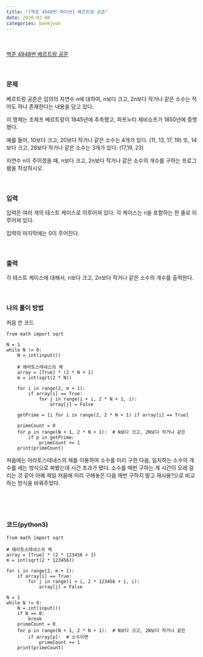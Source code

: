 ```yaml
---
title: "[백준 4948번 파이썬] 베르트랑 공준"
date: 2020-02-08
categories: baekjoon
---
```


<br><br>
[백준 4948번 베르트랑 공준](https://www.acmicpc.net/problem/4948)
<br><br><br>

### 문제<br>
베르트랑 공준은 임의의 자연수 n에 대하여, n보다 크고, 2n보다 작거나 같은 소수는 적어도 하나 존재한다는 내용을 담고 있다.

이 명제는 조제프 베르트랑이 1845년에 추측했고, 파프누티 체비쇼프가 1850년에 증명했다.

예를 들어, 10보다 크고, 20보다 작거나 같은 소수는 4개가 있다. (11, 13, 17, 19) 또, 14보다 크고, 28보다 작거나 같은 소수는 3개가 있다. (17,19, 23)

자연수 n이 주어졌을 때, n보다 크고, 2n보다 작거나 같은 소수의 개수를 구하는 프로그램을 작성하시오. 
<br><br><br>


### 입력<br>
입력은 여러 개의 테스트 케이스로 이루어져 있다. 각 케이스는 n을 포함하는 한 줄로 이루어져 있다.

입력의 마지막에는 0이 주어진다.
<br><br><br>


### 출력<br>
각 테스트 케이스에 대해서, n보다 크고, 2n보다 작거나 같은 소수의 개수를 출력한다.
<br><br><br>


### 나의 풀이 방법<br>
처음 쓴 코드<br>
```
from math import sqrt

N = 1
while N != 0:
    N = int(input())

    # 에라토스테네스의 체
    array = [True] * (2 * N + 1)
    m = int(sqrt(2 * N))

    for i in range(2, m + 1):
        if array[i] == True:
            for j in range(i + i, 2 * N + 1, i):
                array[j] = False

    getPrime = [i for i in range(2, 2 * N + 1) if array[i] == True]

    primeCount = 0
    for p in range(N + 1, 2 * N + 1):  # N보다 크고, 2N보다 작거나 같은
        if p in getPrime:
            primeCount += 1
    print(primeCount)
```

처음에는 아라토스테네스의 체를 이용하여 소수를 미리 구한 다음, 일치하는 소수의 개수를 세는 방식으로 짜봤는데
시간 초과가 됐다. 소수를 매번 구하는 게 시간이 오래 걸리는 것 같아 아예 제일 처음에 미리 구해놓은 다음
매번 구하지 말고 재사용?으로 비교하는 방식을 바꿔주었다.

<br><br><br>


### 코드(python3)
```
from math import sqrt

# 에라토스테네스의 체
array = [True] * (2 * 123456 + 1)
m = int(sqrt(2 * 123456))

for i in range(2, m + 1):
    if array[i] == True:
        for j in range(i + i, 2 * 123456 + 1, i):
            array[j] = False

N = 1
while N != 0:
    N = int(input())
    if N == 0:
        break
    primeCount = 0
    for p in range(N + 1, 2 * N + 1):  # N보다 크고, 2N보다 작거나 같은
        if array[p]:  # 소수이면
            primeCount += 1
    print(primeCount)
```
